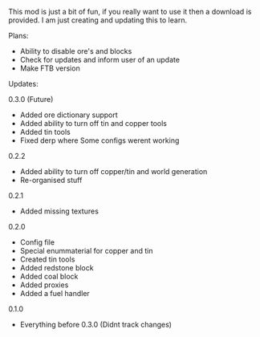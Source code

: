<p>This mod is just a bit of fun, if you really want to use it then a download is provided. I am just creating and updating this to learn.</p>

<p>Plans:
	<ul>
	<li>Ability to disable ore's and blocks</li>
	<li>Check for updates and inform user of an update</li>
	<li>Make FTB version</li>
</ul></p>

<p>Updates: 
<p>0.3.0 (Future)</p>
	<ul>
	<li>Added ore dictionary support</li>
	<li>Added ability to turn off tin and copper tools</li>
	<li>Added tin tools</li>
	<li>Fixed derp where Some configs werent working</li>
	</ul>
<p>0.2.2</p>
	<ul><li>Added ability to turn off copper/tin and world generation</li>
	<li>Re-organised stuff</li></ul>
<p>0.2.1</p>
	<ul><li>Added missing textures</li></ul>
<p>0.2.0</p>
	<ul><li>Config file</li>
	<li>Special enummaterial for copper and tin</li>
	<li>Created tin tools</li>
	<li>Added redstone block</li>
	<li>Added coal block</li>
	<li>Added proxies</li>
	<li>Added a fuel handler</li></ul>
<p>0.1.0</p>
	<ul><li>Everything before 0.3.0 (Didnt track changes)</li></ul>
</p>